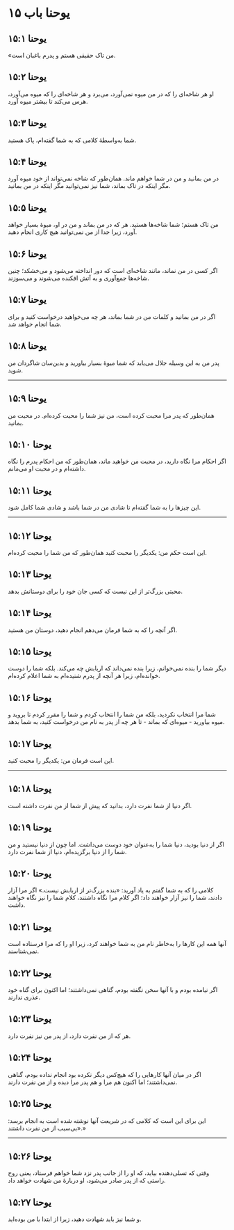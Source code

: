 # یوحنا باب ۱۵

## یوحنا ۱۵:۱

«من تاک حقیقی هستم و پدرم باغبان است.

## یوحنا ۱۵:۲

او هر شاخه‌ای را که در من میوه نمی‌آورد، می‌برد و هر شاخه‌ای را که میوه می‌آورد، هرس می‌کند تا بیشتر میوه آورد.

## یوحنا ۱۵:۳

شما به‌واسطهٔ کلامی که به شما گفته‌ام، پاک هستید.

## یوحنا ۱۵:۴

در من بمانید و من در شما خواهم ماند. همان‌طور که شاخه نمی‌تواند از خود میوه آورد مگر اینکه در تاک بماند، شما نیز نمی‌توانید مگر اینکه در من بمانید.

## یوحنا ۱۵:۵

من تاک هستم؛ شما شاخه‌ها هستید. هر که در من بماند و من در او، میوهٔ بسیار خواهد آورد، زیرا جدا از من نمی‌توانید هیچ کاری انجام دهید.

## یوحنا ۱۵:۶

اگر کسی در من نماند، مانند شاخه‌ای است که دور انداخته می‌شود و می‌خشکد؛ چنین شاخه‌ها جمع‌آوری و به آتش افکنده می‌شوند و می‌سوزند.

## یوحنا ۱۵:۷

اگر در من بمانید و کلمات من در شما بماند، هر چه می‌خواهید درخواست کنید و برای شما انجام خواهد شد.

## یوحنا ۱۵:۸

پدر من به این وسیله جلال می‌یابد که شما میوهٔ بسیار بیاورید و بدین‌سان شاگردان من شوید.

---

## یوحنا ۱۵:۹

همان‌طور که پدر مرا محبت کرده است، من نیز شما را محبت کرده‌ام. در محبت من بمانید.

## یوحنا ۱۵:۱۰

اگر احکام مرا نگاه دارید، در محبت من خواهید ماند، همان‌طور که من احکام پدرم را نگاه داشته‌ام و در محبت او می‌مانم.

## یوحنا ۱۵:۱۱

این چیزها را به شما گفته‌ام تا شادی من در شما باشد و شادی شما کامل شود.

---

## یوحنا ۱۵:۱۲

این است حکم من: یکدیگر را محبت کنید همان‌طور که من شما را محبت کرده‌ام.

## یوحنا ۱۵:۱۳

محبتی بزرگ‌تر از این نیست که کسی جان خود را برای دوستانش بدهد.

## یوحنا ۱۵:۱۴

اگر آنچه را که به شما فرمان می‌دهم انجام دهید، دوستان من هستید.

## یوحنا ۱۵:۱۵

دیگر شما را بنده نمی‌خوانم، زیرا بنده نمی‌داند که اربابش چه می‌کند. بلکه شما را دوست خوانده‌ام، زیرا هر آنچه از پدرم شنیده‌ام به شما اعلام کرده‌ام.

## یوحنا ۱۵:۱۶

شما مرا انتخاب نکردید، بلکه من شما را انتخاب کردم و شما را مقرر کردم تا بروید و میوه بیاورید - میوه‌ای که بماند - تا هر چه از پدر به نام من درخواست کنید، به شما بدهد.

## یوحنا ۱۵:۱۷

این است فرمان من: یکدیگر را محبت کنید.

---

## یوحنا ۱۵:۱۸

اگر دنیا از شما نفرت دارد، بدانید که پیش از شما از من نفرت داشته است.

## یوحنا ۱۵:۱۹

اگر از دنیا بودید، دنیا شما را به‌عنوان خود دوست می‌داشت. اما چون از دنیا نیستید و من شما را از دنیا برگزیده‌ام، دنیا از شما نفرت دارد.

## یوحنا ۱۵:۲۰

کلامی را که به شما گفتم به یاد آورید: «بنده بزرگ‌تر از اربابش نیست.» اگر مرا آزار دادند، شما را نیز آزار خواهند داد؛ اگر کلام مرا نگاه داشتند، کلام شما را نیز نگاه خواهند داشت.

## یوحنا ۱۵:۲۱

آنها همه این کارها را به‌خاطر نام من به شما خواهند کرد، زیرا او را که مرا فرستاده است نمی‌شناسند.

## یوحنا ۱۵:۲۲

اگر نیامده بودم و با آنها سخن نگفته بودم، گناهی نمی‌داشتند؛ اما اکنون برای گناه خود عذری ندارند.

## یوحنا ۱۵:۲۳

هر که از من نفرت دارد، از پدر من نیز نفرت دارد.

## یوحنا ۱۵:۲۴

اگر در میان آنها کارهایی را که هیچ‌کس دیگر نکرده بود انجام نداده بودم، گناهی نمی‌داشتند؛ اما اکنون هم مرا و هم پدر مرا دیده و از من نفرت دارند.

## یوحنا ۱۵:۲۵

این برای این است که کلامی که در شریعت آنها نوشته شده است به انجام برسد: «بی‌سبب از من نفرت داشتند.»

---

## یوحنا ۱۵:۲۶

وقتی که تسلی‌دهنده بیاید، که او را از جانب پدر نزد شما خواهم فرستاد، یعنی روح راستی که از پدر صادر می‌شود، او دربارهٔ من شهادت خواهد داد.

## یوحنا ۱۵:۲۷

و شما نیز باید شهادت دهید، زیرا از ابتدا با من بوده‌اید.

